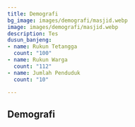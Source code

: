 ```yaml
---
title: Demografi
bg_image: images/demografi/masjid.webp
image: images/demografi/masjid.webp
description: Tes
dusun_banjeng:
- name: Rukun Tetangga
  count: "100"
- name: Rukun Warga
  count: "112"
- name: Jumlah Penduduk
  count: "10"

---
```

## Demografi
